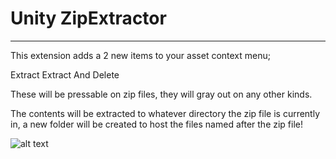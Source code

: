 # Unity ZipExtractor

---

This extension adds a 2 new items to your asset context menu;

Extract
Extract And Delete

These will be pressable on zip files, they will gray out on any other kinds.

The contents will be extracted to whatever directory the zip file is currently in, a new folder will be created to host the files named after the zip file!

![alt text](https://ibb.co/NZCrRdD)
